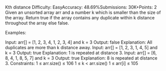 Kth distance
Difficulty: EasyAccuracy: 48.69%Submissions: 30K+Points: 2
Given an unsorted array arr and a number k which is smaller than the size of the array. Return true if the array contains any duplicate within k distance throughout the array else false.

Examples:

Input: arr[] = [1, 2, 3, 4, 1, 2, 3, 4] and k = 3
Output: false
Explanation: All duplicates are more than k distance away.
Input: arr[] = [1, 2, 3, 1, 4, 5] and k = 3
Output: true
Explanation: 1 is repeated at distance 3.
Input: arr[] = [6, 8, 4, 1, 8, 5, 7] and k = 3
Output: true
Explanation: 8 is repeated at distance 3.
Constraints:
1 ≤ arr.size() ≤ 106
1 ≤ k < arr.size()
1 ≤ arr[i] ≤ 105
